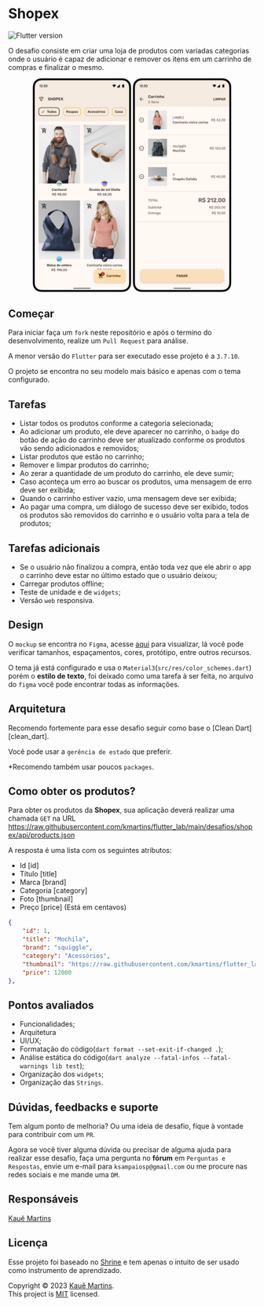 # Shopex

![Flutter version][badge_flutter_version]

O desafio consiste em criar uma loja de produtos com variadas categorias onde o usuário é capaz de adicionar e remover os itens em um carrinho de compras e finalizar o mesmo.

<p align="center">
  <img src="images/produtos.png" width="200" />
  <img src="images/carrinho.png" width="200" />
</p>

## Começar

Para iniciar faça um `fork` neste repositório e após o termino do desenvolvimento, realize um `Pull Request` para análise.

A menor versão do `Flutter` para ser executado esse projeto é a `3.7.10`.

O projeto se encontra no seu modelo mais básico e apenas com o tema configurado.

## Tarefas

- Listar todos os produtos conforme a categoria selecionada;
- Ao adicionar um produto, ele deve aparecer no carrinho, o `badge` do botão de ação do carrinho deve ser atualizado conforme os produtos vão sendo adicionados e removidos;
- Listar produtos que estão no carrinho;
- Remover e limpar produtos do carrinho;
- Ao zerar a quantidade de um produto do carrinho, ele deve sumir;
- Caso aconteça um erro ao buscar os produtos, uma mensagem de erro deve ser exibida;
- Quando o carrinho estiver vazio, uma mensagem deve ser exibida;
- Ao pagar uma compra, um diálogo de sucesso deve ser exibido, todos os produtos são removidos do carrinho e o usuário volta para a tela de produtos;

## Tarefas adicionais

- Se o usuário não finalizou a compra, então toda vez que ele abrir o app o carrinho deve estar no último estado que o usuário deixou;
- Carregar produtos offline;
- Teste de unidade e de `widgets`;
- Versão `web` responsiva.

## Design

O `mockup` se encontra no `Figma`, acesse [aqui][figma] para visualizar, lá você pode verificar tamanhos, espaçamentos, cores, protótipo, entre outros recursos.

O tema já está configurado e usa o `Material3`(`src/res/color_schemes.dart`) porém o **estilo de texto**, foi deixado como uma tarefa à ser feita, no arquivo do `figma` você pode encontrar todas as informações.

## Arquitetura 

Recomendo fortemente para esse desafio seguir como base o [Clean Dart][clean_dart].

Você pode usar a `gerência de estado` que preferir.

*Recomendo também usar poucos `packages`.

## Como obter os produtos?

Para obter os produtos da **Shopex**, sua aplicação deverá realizar uma chamada `GET` na URL https://raw.githubusercontent.com/kmartins/flutter_lab/main/desafios/shopex/api/products.json

A resposta é uma lista com os seguintes atributos:
+ Id [id]
+ Título [title]
+ Marca [brand]
+ Categoria [category]
+ Foto [thumbnail]
+ Preço [price] (Está em centavos) 

``` json
{
    "id": 1,
    "title": "Mochila",
    "brand": "squiggle",
    "category": "Acessórios",
    "thumbnail": "https://raw.githubusercontent.com/kmartins/flutter_lab/main/desafios/shopex/api/res/thumbnail_0.jpg",
    "price": 12000
},
```

## Pontos avaliados

- Funcionalidades;
- Arquitetura
- UI/UX;
- Formatação do código(`dart format --set-exit-if-changed .`);
- Análise estática do código(`dart analyze --fatal-infos --fatal-warnings lib test`);
- Organização dos `widgets`;  
- Organização das `Strings`.

## Dúvidas, feedbacks e suporte

Tem algum ponto de melhoria? Ou uma ideia de desafio, fique à vontade para contribuir com um `PR`.

Agora se você tiver alguma dúvida ou precisar de alguma ajuda para realizar esse desafio, faça uma pergunta no **fórum** em `Perguntas e Respostas`, envie um e-mail para `ksampaiosp@gmail.com` ou me procure nas redes sociais e me mande uma `DM`.

## Responsáveis

[Kauê Martins][github_profile]
 
## Licença

Esse projeto foi baseado no [Shrine][shrine] e tem apenas o intuito de ser usado como instrumento de aprendizado.

Copyright © 2023 [Kauê Martins](https://github.com/kmartins).<br />
This project is [MIT](https://opensource.org/licenses/MIT) licensed.

[badge_flutter_version]: https://img.shields.io/badge/flutter-v3.7.10-blue?logo=flutter
[clean_data]: https://github.com/Flutterando/Clean-Dart
[figma]: https://www.figma.com/file/q0k6kr1hhWoJOhhwQWS1ZQ/Shopex?node-id=6%3A3487&t=EeIKhl1atZWL56jj-1
[shrine]: https://m2.material.io/design/material-studies/shrine.html
[github_profile]: https://github.com/kmartins
[license_badge]: https://img.shields.io/badge/license-MIT-blue.svg
[license_link]: https://opensource.org/licenses/MIT